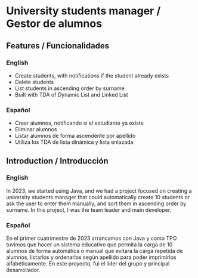 # University students manager / Gestor de alumnos

## Features / Funcionalidades

### English

- Create students, with notifications if the student already exists
- Delete students
- List students in ascending order by surname
- Built with TDA of Dynamic List and Linked List

### Español

- Crear alumnos, notificando si el estudiante ya existe
- Eliminar alumnos
- Listar alumnos de forma ascendente por apellido
- Utiliza los TDA de lista dinámica y lista enlazada
  
## Introduction / Introducción

### English
In 2023, we started using Java, and we had a project focused on creating a university students manager that could automatically create 10 students or ask the user to enter them manually, and sort them in ascending order by surname. 
In this project, I was the team leader and main developer.

### Español
En el primer cuatrimestre de 2023 arrancamos con Java y como TPO tuvimos que hacer un sistema educativo que permita la carga de 10 alumnos de forma automática o manual que evitara la carga repetida de alumnos, listarlos y ordenarlos según apellido para poder imprimirlos alfabéticamente. 
En este proyecto, fui el lider del grupo y principal desarrollador.
